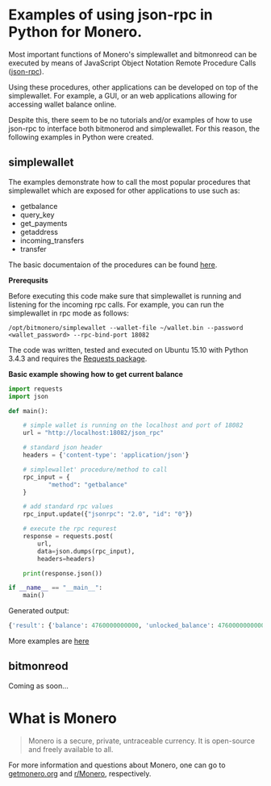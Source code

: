 # Examples of using json-rpc in Python for Monero.

Most important functions of Monero's simplewallet and
bitmonreod can be executed by means of JavaScript Object Notation Remote Procedure Calls ([json-rpc](https://en.wikipedia.org/wiki/JSON-RPC)).

Using these procedures, other applications can be developed
on top of the simplewallet. For example, a GUI,
or an web applications allowing for accessing wallet balance
online.

Despite this, there seem to be no tutorials and/or examples of how 
to use json-rpc to interface both bitmonerod and simplewallet. For this
reason, the following examples in Python were created.

## simplewallet
The examples demonstrate how to call the most popular procedures
that simplewallet which are exposed for other applications to use such as:

 - getbalance
 - query_key
 - get_payments
 - getaddress
 - incoming_transfers
 - transfer

The basic documentaion of the procedures can be found
[here](https://getmonero.org/knowledge-base/developer-guides/wallet-rpc).

**Prerequsits**

Before executing this code make sure that simplewallet is
running and listening for the incoming rpc calls. For example, you can run the simplewallet in rpc mode as follows:
```
/opt/bitmonero/simplewallet --wallet-file ~/wallet.bin --password <wallet_password> --rpc-bind-port 18082
```

The code was written, tested and executed on Ubuntu 15.10 with
Python 3.4.3 and requires the [Requests package](https://pypi.python.org/pypi/requests).

**Basic example showing how to get current balance**
```python
import requests
import json

def main():

    # simple wallet is running on the localhost and port of 18082
    url = "http://localhost:18082/json_rpc"

    # standard json header
    headers = {'content-type': 'application/json'}

    # simplewallet' procedure/method to call
    rpc_input = {
           "method": "getbalance"
    }

    # add standard rpc values
    rpc_input.update({"jsonrpc": "2.0", "id": "0"})

    # execute the rpc requrest
    response = requests.post(
        url,
        data=json.dumps(rpc_input),
        headers=headers)

    print(response.json())

if __name__ == "__main__":
    main()
```

Generated output:
```python
{'result': {'balance': 4760000000000, 'unlocked_balance': 4760000000000}, 'id': '0', 'jsonrpc': '2.0'}
```

More examples are [here](https://github.com/moneroexamples/python-json-rpc/blob/master/src/simplewallet_rpc_examples.py)

## bitmonreod

Coming as soon...


# What is Monero

> Monero is a secure, private, untraceable currency. It is open-source and freely available to all.

For more information and questions about Monero, 
one can go to [getmonero.org](https://getmonero.org) and 
[r/Monero](https://www.reddit.com/r/Monero), respectively. 
